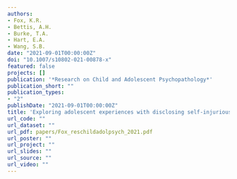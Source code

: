 ```yaml
---
authors:
- Fox, K.R.
- Bettis, A.H.
- Burke, T.A.
- Hart, E.A.
- Wang, S.B.
date: "2021-09-01T00:00:00Z"
doi: "10.1007/s10802-021-00878-x"
featured: false
projects: []
publication: '*Research on Child and Adolescent Psychopathology*'
publication_short: ""
publication_types:
- "2"
publishDate: "2021-09-01T00:00:00Z"
title: 'Exploring adolescent experiences with disclosing self‐injurious thoughts and behaviors across settings'
url_code: ""
url_dataset: ""
url_pdf: papers/Fox_reschildadolpsych_2021.pdf
url_poster: ""
url_project: ""
url_slides: ""
url_source: ""
url_video: ""
---
```


